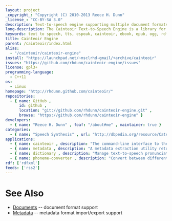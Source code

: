 ```yaml
---
layout: project
_copyright_: "Copyright (C) 2010-2013 Reece H. Dunn"
_license_: "CC-BY-SA 3.0"
description: Text-to-speech engine supporting multiple document formats.
long-description: The Cainteoir Text-to-Speech Engine is a library for reading and recording different document formats (such as ePub and HTML) to various audio output formats (such as PulseAudio, WAV and OGG/Vorbis) using text-to-speech synthesis.
keywords: text to speech, tts, espeak, cainteoir, ebook, epub, ogg, rdf, metadata
title: Cainteoir Engine
parent: /cainteoir/index.html
alias:
  - "/cainteoir/cainteoir-engine"
install: "https://launchpad.net/~msclrhd-gmail/+archive/cainteoir"
issues: "https://github.com/rhdunn/cainteoir-engine/issues"
license: gpl3+
programming-language:
  - C++11
os:
  - Linux
homepage: "http://rhdunn.github.com/cainteoir/"
repositories:
  - { name: GitHub ,
      id: github ,
      location: "git://github.com/rhdunn/cainteoir-engine.git" ,
      browse: "https://github.com/rhdunn/cainteoir-engine" }
developers:
  - { name: "Reece H. Dunn" , foaf: "/about#me" , maintainer: true }
categories:
  - { name: "Speech Synthesis" , url: "http://dbpedia.org/resource/Category:Speech_synthesis" }
applications:
  - { name: cainteoir , description: "The command-line interface to the Cainteoir Text-to-Speech program." }
  - { name: metadata , description: "A metadata extraction utility returning RDF metadata for supported document formats." }
  - { name: dictionary , description: "Manage text-to-speech pronunciation dictionaries." }
  - { name: phoneme-converter , description: "Convert between different phonetic transcriptions such as IPA, ASCII-IPA, X-SAMPA and CXS." }
rdf: ['rdfxml']
feeds: ['rss2']
---
```


# See Also

*  [Documents](formats/document) -- document format support
*  [Metadata](formats/metadata) -- metadata format import/export support
